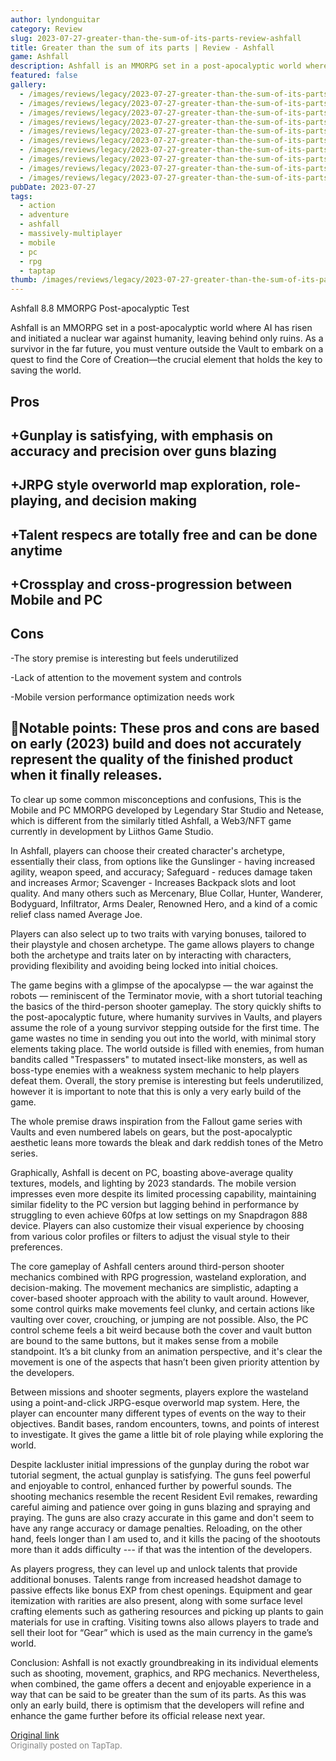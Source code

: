 ```yaml
---
author: lyndonguitar
category: Review
slug: 2023-07-27-greater-than-the-sum-of-its-parts-review-ashfall
title: Greater than the sum of its parts | Review - Ashfall
game: Ashfall
description: Ashfall is an MMORPG set in a post-apocalyptic world where AI has risen and initiated a nuclear war against humanity, leaving behind only ruins. As a survivor in the far future, you must venture outside the Vault to embark on a quest to find the Core of Creation—the crucial element that holds the key to saving the world.
featured: false
gallery:
  - /images/reviews/legacy/2023-07-27-greater-than-the-sum-of-its-parts--review---ashfall-0.avif
  - /images/reviews/legacy/2023-07-27-greater-than-the-sum-of-its-parts--review---ashfall-1.avif
  - /images/reviews/legacy/2023-07-27-greater-than-the-sum-of-its-parts--review---ashfall-2.avif
  - /images/reviews/legacy/2023-07-27-greater-than-the-sum-of-its-parts--review---ashfall-3.avif
  - /images/reviews/legacy/2023-07-27-greater-than-the-sum-of-its-parts--review---ashfall-4.avif
  - /images/reviews/legacy/2023-07-27-greater-than-the-sum-of-its-parts--review---ashfall-5.avif
  - /images/reviews/legacy/2023-07-27-greater-than-the-sum-of-its-parts--review---ashfall-6.avif
  - /images/reviews/legacy/2023-07-27-greater-than-the-sum-of-its-parts--review---ashfall-7.avif
  - /images/reviews/legacy/2023-07-27-greater-than-the-sum-of-its-parts--review---ashfall-8.avif
  - /images/reviews/legacy/2023-07-27-greater-than-the-sum-of-its-parts--review---ashfall-9.avif
pubDate: 2023-07-27
tags:
  - action
  - adventure
  - ashfall
  - massively-multiplayer
  - mobile
  - pc
  - rpg
  - taptap
thumb: /images/reviews/legacy/2023-07-27-greater-than-the-sum-of-its-parts--review---ashfall-0.avif
---
```


Ashfall
8.8
MMORPG
Post-apocalyptic
Test

Ashfall is an MMORPG set in a post-apocalyptic world where AI has risen and initiated a nuclear war against humanity, leaving behind only ruins. As a survivor in the far future, you must venture outside the Vault to embark on a quest to find the Core of Creation—the crucial element that holds the key to saving the world.




## Pros



## +Gunplay is satisfying, with emphasis on accuracy and precision over guns blazing


## +JRPG style overworld map exploration, role-playing, and decision making


## +Talent respecs are totally free and can be done anytime


## +Crossplay and cross-progression between Mobile and PC




## Cons


-The story premise is interesting but feels underutilized

-Lack of attention to the movement system and controls

-Mobile version performance optimization needs work


## 📝Notable points: These pros and cons are based on early (2023) build and does not accurately represent the quality of the finished product when it finally releases.

To clear up some common misconceptions and confusions, This is the Mobile and PC MMORPG developed by Legendary Star Studio and Netease, which is different from the similarly titled Ashfall, a Web3/NFT game currently in development by Liithos Game Studio.

In Ashfall, players can choose their created character's archetype, essentially their class, from options like the Gunslinger - having increased agility, weapon speed, and accuracy; Safeguard - reduces damage taken and increases Armor; Scavenger - Increases Backpack slots and loot quality. And many others such as Mercenary, Blue Collar, Hunter, Wanderer, Bodyguard, Infiltrator, Arms Dealer, Renowned Hero, and a kind of a comic relief class named Average Joe.

Players can also select up to two traits with varying bonuses, tailored to their playstyle and chosen archetype. The game allows players to change both the archetype and traits later on by interacting with characters, providing flexibility and avoiding being locked into initial choices.

The game begins with a glimpse of the apocalypse — the war against the robots — reminiscent of the Terminator movie, with a short tutorial teaching the basics of the third-person shooter gameplay. The story quickly shifts to the post-apocalyptic future, where humanity survives in Vaults, and players assume the role of a young survivor stepping outside for the first time. The game wastes no time in sending you out into the world, with minimal story elements taking place. The world outside is filled with enemies, from human bandits called "Trespassers" to mutated insect-like monsters, as well as boss-type enemies with a weakness system mechanic to help players defeat them. Overall, the story premise is interesting but feels underutilized, however it is important to note that this is only a very early build of the game.

The whole premise draws inspiration from the Fallout game series with Vaults and even numbered labels on gears, but the post-apocalyptic aesthetic leans more towards the bleak and dark reddish tones of the Metro series.

Graphically, Ashfall is decent on PC, boasting above-average quality textures, models, and lighting by 2023 standards. The mobile version impresses even more despite its limited processing capability, maintaining similar fidelity to the PC version but lagging behind in performance by struggling to even achieve 60fps at low settings on my Snapdragon 888 device. Players can also customize their visual experience by choosing from various color profiles or filters to adjust the visual style to their preferences.

The core gameplay of Ashfall centers around third-person shooter mechanics combined with RPG progression, wasteland exploration, and decision-making. The movement mechanics are simplistic, adapting a cover-based shooter approach with the ability to vault around. However, some control quirks make movements feel clunky, and certain actions like vaulting over cover, crouching, or jumping are not possible. Also, the PC control scheme feels a bit weird because both the cover and vault button are bound to the same buttons, but it makes sense from a mobile standpoint. It’s a bit clunky from an animation perspective, and it's clear the movement is one of the aspects that hasn’t been given priority attention by the developers.

Between missions and shooter segments, players explore the wasteland using a point-and-click JRPG-esque overworld map system. Here, the player can encounter many different types of events on the way to their objectives. Bandit bases, random encounters, towns, and points of interest to investigate. It gives the game a little bit of role playing while exploring the world.

Despite lackluster initial impressions of the gunplay during the robot war tutorial segment, the actual gunplay is satisfying. The guns feel powerful and enjoyable to control, enhanced further by powerful sounds. The shooting mechanics resemble the recent Resident Evil remakes, rewarding careful aiming and patience over going in guns blazing and spraying and praying. The guns are also crazy accurate in this game and don't seem to have any range accuracy or damage penalties. Reloading, on the other hand, feels longer than I am used to, and it kills the pacing of the shootouts more than it adds difficulty --- if that was the intention of the developers.

As players progress, they can level up and unlock talents that provide additional bonuses. Talents range from increased headshot damage to passive effects like bonus EXP from chest openings. Equipment and gear itemization with rarities are also present, along with some surface level crafting elements such as gathering resources and picking up plants to gain materials for use in crafting. Visiting towns also allows players to trade and sell their loot for “Gear” which is used as the main currency in the game’s world.

Conclusion:
Ashfall is not exactly groundbreaking in its individual elements such as shooting, movement, graphics, and RPG mechanics. Nevertheless, when combined, the game offers a decent and enjoyable experience in a way that can be said to be greater than the sum of its parts. As this was only an early build, there is optimism that the developers will refine and enhance the game further before its official release next year.

[Original link](https://www.taptap.io/post/6058672)<br><span style="font-size: 0.95em; color: #888;">Originally posted on TapTap.</span>